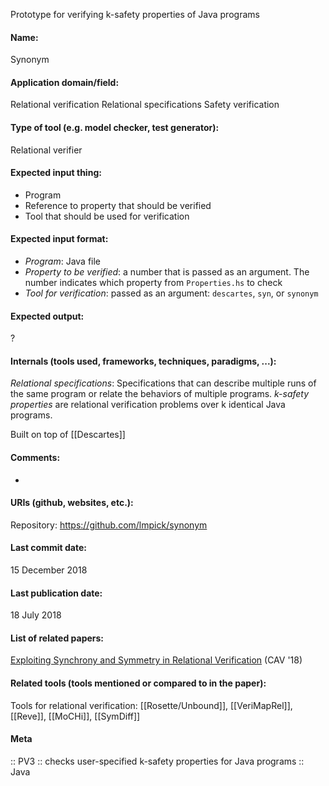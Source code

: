 Prototype for verifying k-safety properties of Java programs

#### Name:
Synonym

#### Application domain/field:
Relational verification
Relational specifications
Safety verification

#### Type of tool (e.g. model checker, test generator):
Relational verifier

#### Expected input thing:
- Program
- Reference to property that should be verified
- Tool that should be used for verification

#### Expected input format:
- *Program*: Java file
- *Property to be verified*: a number that is passed as an argument. The number indicates which property from `Properties.hs` to check
- *Tool for verification*: passed as an argument: `descartes`, `syn`, or `synonym`

#### Expected output:
?

#### Internals (tools used, frameworks, techniques, paradigms, ...):
*Relational specifications*: Specifications that can describe multiple runs of the same program or relate the behaviors of multiple programs.
*k-safety properties* are relational verification problems over k identical Java programs.

Built on top of [[Descartes]]

#### Comments:
-

#### URIs (github, websites, etc.):
Repository: https://github.com/lmpick/synonym

#### Last commit date:
15 December 2018

#### Last publication date:
18 July 2018

#### List of related papers:
[Exploiting Synchrony and Symmetry in Relational Verification](https://doi.org/10.1007/978-3-319-96145-3_9) (CAV '18)

#### Related tools (tools mentioned or compared to in the paper):
Tools for relational verification: [[Rosette/Unbound]], [[VeriMapRel]], [[Reve]], [[MoCHi]], [[SymDiff]]

#### Meta
:: PV3 :: checks user-specified k-safety properties for Java programs
:: Java
